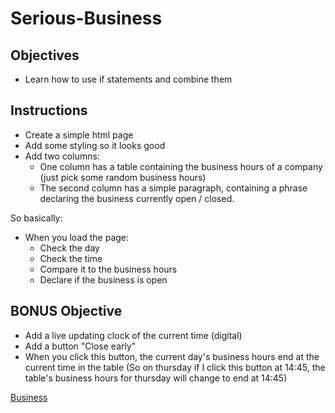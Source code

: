 # Serious-Business

## Objectives

- Learn how to use if statements and combine them 

## Instructions

- Create a simple html page
- Add some styling so it looks good
- Add two columns:
    - One column has a table containing the business hours of a company (just pick some random business hours)
    - The second column has a simple paragraph, containing a phrase declaring the business currently open / closed.
    
So basically:

- When you load the page:
    - Check the day
    - Check the time
    - Compare it to the business hours
    - Declare if the business is open

## BONUS Objective

- Add a live updating clock of the current time (digital)
- Add a button "Close early"
- When you click this button, the current day's business hours end at the current time in the table
(So on thursday if I click this button at 14:45, the table's business hours for thursday will change to end at 14:45)



[Business](https://tinevancorenland.github.io/Serious-Business/)
